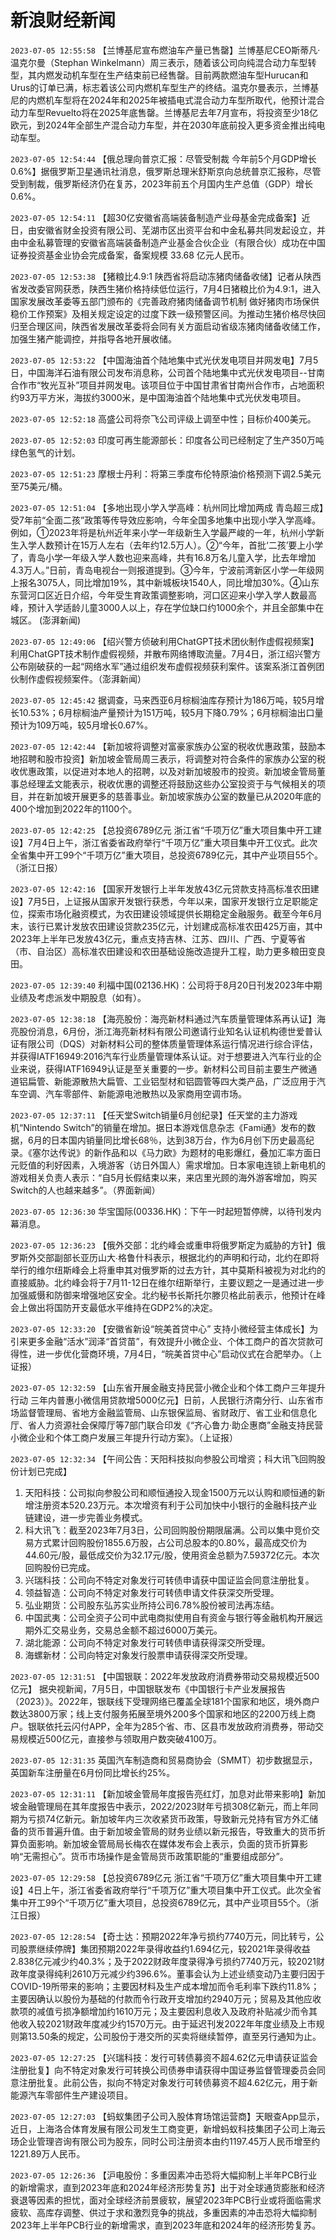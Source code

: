 # 新浪财经新闻
`2023-07-05 12:55:58` 【兰博基尼宣布燃油车产量已售罄】兰博基尼CEO斯蒂凡·温克尔曼（Stephan Winkelmann）周三表示，随着该公司向纯混合动力车型转型，其内燃发动机车型在生产结束前已经售罄。目前两款燃油车型Hurucan和Urus的订单已满，标志着该公司内燃机车型生产的终结。温克尔曼表示，兰博基尼的内燃机车型将在2024年和2025年被插电式混合动力车型所取代，他预计混合动力车型Revuelto将在2025年底售罄。兰博基尼去年7月宣布，将投资至少18亿欧元，到2024年全部生产混合动力车型，并在2030年底前投入更多资金推出纯电动车型。

`2023-07-05 12:54:44` 【俄总理向普京汇报：尽管受制裁 今年前5个月GDP增长0.6%】据俄罗斯卫星通讯社消息，俄罗斯总理米舒斯京向总统普京汇报称，尽管受到制裁，俄罗斯经济仍在复苏，2023年前五个月国内生产总值（GDP）增长0.6%。

`2023-07-05 12:54:11` 【超30亿安徽省高端装备制造产业母基金完成备案】近日，由安徽省财金投资有限公司、芜湖市区出资平台和中金私募共同发起设立，并由中金私募管理的安徽省高端装备制造产业基金合伙企业（有限合伙）成功在中国证券投资基金业协会完成备案，备案规模 33.68 亿元人民币。

`2023-07-05 12:53:38` 【猪粮比4.9:1 陕西省将启动冻猪肉储备收储】记者从陕西省发改委官网获悉，陕西生猪价格持续低位运行，7月4日猪粮比价为4.9:1，进入国家发展改革委等五部门颁布的《完善政府猪肉储备调节机制 做好猪肉市场保供稳价工作预案》及相关规定设定的过度下跌一级预警区间。为推动生猪价格尽快回归至合理区间，陕西省发展改革委将会同有关方面启动省级冻猪肉储备收储工作，加强生猪产能调控，并指导各地开展收储。

`2023-07-05 12:53:22` 【中国海油首个陆地集中式光伏发电项目并网发电】7月5日，中国海洋石油有限公司发布消息称，公司首个陆地集中式光伏发电项目--甘南合作市“牧光互补”项目并网发电。该项目位于中国甘肃省甘南州合作市，占地面积约93万平方米，海拔约3000米，是中国海油首个陆地集中式光伏发电项目。

`2023-07-05 12:52:18` 高盛公司将奈飞公司评级上调至中性；目标价400美元。

`2023-07-05 12:52:03` 印度可再生能源部长：印度各公司已经制定了生产350万吨绿色氢气的计划。

`2023-07-05 12:51:23` 摩根士丹利：将第三季度布伦特原油价格预测下调2.5美元至75美元/桶。

`2023-07-05 12:51:04` 【多地出现小学入学高峰：杭州同比增加两成 青岛超三成】受7年前“全面二孩”政策等传导效应影响，今年全国多地集中出现小学入学高峰。例如，①2023年将是杭州近年来小学一年级新生入学最严峻的一年，杭州小学新生入学人数预计在15万人左右（去年约12.5万人）。②“今年，首批‘二孩’要上小学了，青岛小学一年级入学人数也迎来高峰，共有16.8万名儿童入学，比去年增加4.3万人。”日前，青岛电视台一则报道提到。③今年，宁波前湾新区小学一年级网上报名3075人，同比增加19%，其中新城板块1540人，同比增加30%。④山东东营河口区近日介绍，今年受生育政策调整影响，河口区迎来小学入学人数最高峰，预计入学适龄儿童3000人以上，存在学位缺口约1000余个，并且全部集中在城区。 (澎湃新闻)

`2023-07-05 12:49:06` 【绍兴警方侦破利用ChatGPT技术团伙制作虚假视频案】 利用ChatGPT技术制作虚假视频，并散布网络博取流量。7月4日，浙江绍兴警方公布刚破获的一起“网络水军”通过组织发布虚假视频获利案件。该案系浙江首例团伙制作虚假视频案件。（澎湃新闻）

`2023-07-05 12:45:42` 据调查，马来西亚6月棕榈油库存预计为186万吨，较5月增长10.53%；6月棕榈油产量预计为151万吨，较5月下降0.79%；6月棕榈油出口量预计为109万吨，较5月增长0.67%。

`2023-07-05 12:42:44` 【新加坡将调整对富豪家族办公室的税收优惠政策，鼓励本地招聘和股市投资】新加坡金管局周三表示，将调整对符合条件的家族办公室的税收优惠政策，以促进对本地人的招聘，以及对新加坡股市的投资。新加坡金管局董事总经理孟文能表示，税收优惠的调整还将鼓励这些办公室投资于与气候相关的项目，并在新加坡开展更多的慈善事业。新加坡家族办公室的数量已从2020年底的400个增加到2022年的1100个。

`2023-07-05 12:42:25` 【总投资6789亿元 浙江省“千项万亿”重大项目集中开工建设】7月4日上午，浙江省委省政府举行“千项万亿”重大项目集中开工仪式。此次全省集中开工99个“千项万亿”重大项目，总投资6789亿元，其中产业项目55个。（浙江日报）

`2023-07-05 12:42:16` 【国家开发银行上半年发放43亿元贷款支持高标准农田建设】7月5日，上证报从国家开发银行获悉，今年以来，国家开发银行立足职能定位，探索市场化融资模式，为农田建设领域提供长期稳定金融服务。截至今年6月末，该行已累计发放农田建设贷款235亿元，计划建成高标准农田425万亩，其中2023年上半年已发放43亿元，重点支持吉林、江苏、四川、广西、宁夏等省（市、自治区）高标准农田建设和农田基础设施改造提升工程，助力更多粮田变良田。

`2023-07-05 12:39:40` 利福中国(02136.HK)：公司将于8月20日刊发2023年中期业绩及考虑派发中期股息（如有）。

`2023-07-05 12:38:18` 【海亮股份：海亮新材料通过汽车质量管理体系再认证】海亮股份消息，6月份，浙江海亮新材料有限公司邀请行业知名认证机构德世爱普认证有限公司（DQS）对新材料公司的整体质量管理体系运行情况进行综合评估，并获得IATF16949:2016汽车行业质量管理体系认证。对于想要进入汽车行业的企业来说，获得IATF16949认证是至关重要的一步。新材料公司目前主要生产微通道铝扁管、新能源散热大扁管、工业铝型材和铝圆管等四大类产品，广泛应用于汽车空调、汽车零部件、新能源电池散热以及家商用空调市场。

`2023-07-05 12:37:11` 【任天堂Switch销量6月创纪录】任天堂的主力游戏机“Nintendo Switch”的销量在增加。据日本游戏信息杂志《Fami通》发布的数据，6月的日本国内销量同比增长68％，达到38万台，作为6月创下历史最高纪录。《塞尔达传说》的新作品和以《马力欧》为题材的电影爆红，叠加汇率方面日元贬值的利好因素，入境游客（访日外国人）需求增加。日本家电连锁上新电机的游戏相关负责人表示：“自5月长假结束以来，来店里光顾的海外游客增加，购买Switch的人也越来越多”。（界面新闻）

`2023-07-05 12:36:30` 华宝国际(00336.HK)：下午一时起短暂停牌，以待刊发内幕消息。

`2023-07-05 12:36:23` 【俄外交部：北约峰会或重申将俄罗斯定为威胁的方针】俄罗斯外交部副部长亚历山大∙格鲁什科表示，根据北约的声明和行动，北约在即将举行的维尔纽斯峰会上将重申其对俄罗斯的过去方针，其中莫斯科被视为对北约的直接威胁。北约峰会将于7月11-12日在维尔纽斯举行，主要议题之一是通过进一步加强威慑和防御来增强地区安全。北约秘书长斯托尔滕贝格此前表示，他预计在峰会上做出将国防开支最低水平维持在GDP2%的决定。

`2023-07-05 12:33:20` 【安徽省新设“皖美首贷中心” 支持小微经营主体成长】为引来更多金融“活水”润泽“首贷苗”，有效提升小微企业、个体工商户的首次贷款可得性，进一步优化营商环境，7月4日，“皖美首贷中心”启动仪式在合肥举办。（上证报）

`2023-07-05 12:32:59` 【山东省开展金融支持民营小微企业和个体工商户三年提升行动 三年内普惠小微信用贷款增5000亿元】日前，人民银行济南分行、山东省市场监督管理局、省地方金融监管局、山东银保监局、省财政厅、省工业和信息化厅、省人力资源社会保障厅等7部门联合印发《“齐心鲁力·助企惠商”金融支持民营小微企业和个体工商户发展三年提升行动方案》。（上证报）

`2023-07-05 12:32:34` 【午间公告：天阳科技拟向参股公司增资；科大讯飞回购股份计划已完成】
1. 天阳科技：公司拟向参股公司和顺恒通投入现金1500万元以认购和顺恒通的新增注册资本520.23万元。本次增资有利于公司加快中小银行的金融科技产业链建设，进一步完善业务模式。
2. 科大讯飞：截至2023年7月3日，公司回购股份期限届满。公司以集中竞价交易方式累计回购股份1855.6万股，占公司总股本的0.80%，最高成交价为44.60元/股，最低成交价为32.17元/股，使用资金总额为7.59372亿元。本次回购股份已完成。
3. 兴瑞科技：公司向不特定对象发行可转债申请获中国证监会同意注册批复。
4. 领益智造：公司向不特定对象发行可转债申请文件获深交所受理。
5. 弘业期货：公司股东弘苏实业所持公司6.78%股份被司法再冻结。
6. 中国武夷：公司全资子公司中武电商拟使用自有资金与银行等金融机构开展远期外汇交易业务，交易总金额不超过6000万美元。
7. 湖北能源：公司向不特定对象发行可转债申请获得深交所受理。
8. 海螺新材：公司向特定对象发行股票申请获得深交所受理。

`2023-07-05 12:31:51` 【中国银联：2022年发放政府消费券带动交易规模近500亿元】 据央视新闻，7月5日，中国银联发布《中国银行卡产业发展报告（2023）》。2022年，银联线下受理网络已覆盖全球181个国家和地区，境外商户数达3800万家；线上支付服务拓展至境外200多个国家和地区的2200万线上商户。银联依托云闪付APP，全年为285个省、市、区县市发放政府消费券，带动交易规模近500亿元，直接参与领取用户数突破4100万。

`2023-07-05 12:31:35` 英国汽车制造商和贸易商协会（SMMT）初步数据显示，英国新车注册量在6月份同比增长约25%。

`2023-07-05 12:31:11` 【新加坡金管局年度报告亮红灯，加息对此带来影响】新加坡金融管理局在其年度报告中表示，2022/2023财年亏损308亿新元，而上年同期为亏损74亿新元。新加坡年内三次收紧货币政策，导致新元兑持有官方外汇储备的货币普遍升值。由于新加坡金管局的财务业绩以新元报告，导致重大的货币折算负面影响。新加坡金管局局长梅农在媒体发布会上表示，负面的货币折算影响“无需担心”。货币市场操作是金管局货币政策职能的“重要组成部分”。

`2023-07-05 12:29:58` 【总投资6789亿元 浙江省“千项万亿”重大项目集中开工建设】4日上午，浙江省委省政府举行“千项万亿”重大项目集中开工仪式。此次全省集中开工99个“千项万亿”重大项目，总投资6789亿元，其中产业项目55个。（浙江日报）

`2023-07-05 12:28:54` 【奇士达：预期2022年净亏损约7740万元，同比转亏，公司股票继续停牌】集团预期2022年录得收益约1.694亿元，较2021年录得收益2.838亿元减少约40.3%；及于2022财政年度录得净亏损约7740万元，较2021财政年度录得纯利2610万元减少约396.6%。董事会认为上述业绩变动乃主要归因于COVID-19所带来的影响；主要因材料及生产成本增加而令毛利率下跌约11.8%；主要因确认以股份为基础的付款而令行政开支增加约2940万元；贸易及其他应收款项的减值亏损净额增加约1610万元；及主要因利息收入及政府补贴减少而令其他收入较2021财政年度减少约1570万元。由于延迟刊发2022年年度业绩及上市规则第13.50条的规定，公司股份于港交所的买卖将继续暂停，直至另行通知为止。

`2023-07-05 12:27:25` 【兴瑞科技：发行可转债募资不超4.62亿元申请获证监会注册批复】向不特定对象发行可转换公司债券申请获得中国证券监督管理委员会同意注册批复。此前公告，拟向不特定对象发行可转债募资不超4.62亿元，用于新能源汽车零部件生产建设项目。

`2023-07-05 12:27:03` 【蚂蚁集团子公司入股体育场馆运营商】天眼查App显示，近日，上海洛合体育发展有限公司发生工商变更，新增蚂蚁科技集团子公司上海云玚企业管理咨询有限公司为股东，同时公司注册资本由约1197.45万人民币增至约1221.89万人民币。

`2023-07-05 12:26:36` 【沪电股份：多重因素冲击恐将大幅抑制上半年PCB行业的新增需求，直到2023年底和2024年经济形势复苏】出于对全球通货膨胀和经济衰退等因素的担忧，面对全球经济前景疲软，展望2023年PCB行业或将面临需求疲软、高库存调整、供过于求和激烈竞争的挑战，多重因素的冲击恐将大幅抑制2023年上半年PCB行业的新增需求，直到2023年底和2024年的经济形势复苏。

